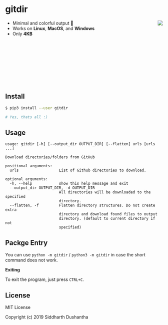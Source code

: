 # gitdir

- Minimal and colorful output 🌈 <img src="https://user-images.githubusercontent.com/27065646/71288165-9914bc80-236a-11ea-853b-a97bff999e79.gif" align="right">
- Works on **Linux**, **MacOS**, and **Windows**
- Only **4KB**
<br>
<br>
<br>
<br><br>
<br><br>
<br>

## Install 
```bash
$ pip3 install --user gitdir

# Yes, thats all :)
```

## Usage
```
usage: gitdir [-h] [--output_dir OUTPUT_DIR] [--flatten] urls [urls ...]

Download directories/folders from GitHub

positional arguments:
  urls                  List of Github directories to download.

optional arguments:
  -h, --help            show this help message and exit
  --output_dir OUTPUT_DIR, -d OUTPUT_DIR
                        All directories will be downloaded to the specified
                        directory.
  --flatten, -f         Flatten directory structures. Do not create extra
                        directory and download found files to output
                        directory. (default to current directory if not
                        specified)
```

## Packge Entry

You can use `python -m gitdir` / `python3 -m gitdir` in case the short command does not work.

**Exiting**

To exit the program, just press ```CTRL+C```.

## License
MIT License

Copyright (c) 2019 Siddharth Dushantha
